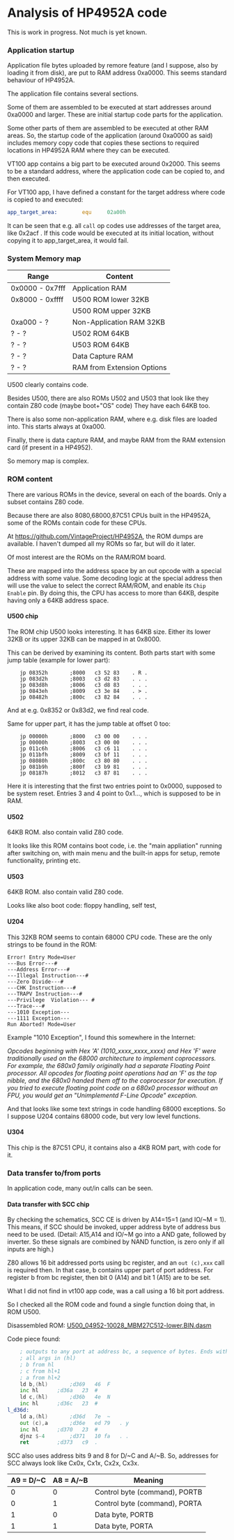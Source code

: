 # Analysis of HP4952A code

This is work in progress. Not much is yet known.

### Application startup
Application file bytes uploaded by remore feature (and I suppose, also by loading it from disk),
are put to RAM address 0xa0000. This seems standard behaviour of HP4952A.

The application file contains several sections. 

Some of them are assembled to be executed at start addresses around 0xa0000 and larger. 
These are initial startup code parts for the application.

Some other parts of them are assembled to be executed at other RAM areas. So, the
startup code of the application (around 0xa0000 as said) includes memory copy
code that copies these sections to required locations in HP4952A RAM where they
can be executed. 

VT100 app contains a big part to be executed around 0x2000. This seems to be
a standard address, where the application code can be copied to, and then executed.

For VT100 app, I have defined a constant for the target address where code
is copied to and executed:
```asm
app_target_area:        equ     02a00h
```
It can be seen that e.g. all ```call``` op codes use addresses of the target area,
like 0x2acf . If this code would be executed at its initial location, without copying
it to app_target_area, it would fail.

### System Memory map


| Range           | Content                    |
|-----------------|----------------------------|
| 0x0000 - 0x7fff | Application RAM            |
| 0x8000 - 0xffff | U500 ROM lower 32KB        |
|                 | U500 ROM upper 32KB        |
| 0xa000 - ?      | Non-Application RAM 32KB   |
| ? - ?           | U502 ROM 64KB              |
| ? - ?           | U503 ROM 64KB              |
| ? - ?           | Data Capture RAM           |
| ? - ?           | RAM from Extension Options |

U500 clearly contains code.

Besides U500, there are also ROMs U502 and U503 
that look like they contain Z80 code (maybe boot+"OS" code)
They have each 64KB too.

There is also some non-application RAM, where e.g.
disk files are loaded into. This starts always at 
0xa000.

Finally, there is data capture RAM, and
maybe RAM from the RAM extension card (if present in a HP4952).

So memory map is complex.

### ROM content
There are various ROMs in the device, several on each of the boards.
Only a subset contains Z80 code.

Because there are also 8080,68000,87C51 CPUs built in the
HP4952A, some of the ROMs contain code for these CPUs.

At https://github.com/VintageProject/HP4952A, the ROM dumps are available.
I haven't dumped all my ROMs so far, but will do it later.

Of most interest are the ROMs on the RAM/ROM board.

These are mapped into the address space by an out opcode with a special 
address with some value.
Some decoding logic at the special address then will use the value to
select the correct RAM/ROM, and enable its ```Chip Enable``` pin. By doing
this, the CPU has access to more than 64KB, despite having only a 64KB
address space.

#### U500 chip
The ROM chip U500 looks interesting. It has 64KB size. Either its lower 32KB or
its upper 32KB can be mapped in at 0x8000.

This can be derived by examining its content. Both parts start with some
jump table (example for lower part):
```
	jp 08352h		;8000	c3 52 83 	. R . 
	jp 083d2h		;8003	c3 d2 83 	. . . 
	jp 083d8h		;8006	c3 d8 83 	. . . 
	jp 0843eh		;8009	c3 3e 84 	. > . 
	jp 08482h		;800c	c3 82 84 	. . .
```
And at e.g. 0x8352 or 0x83d2, we find real code.

Same for upper part, it has the jump table at offset 0 too:
```
	jp 00000h		;8000	c3 00 00 	. . . 
	jp 00000h		;8003	c3 00 00 	. . . 
	jp 011c6h		;8006	c3 c6 11 	. . . 
	jp 011bfh		;8009	c3 bf 11 	. . . 
	jp 08080h		;800c	c3 80 80 	. . . 
	jp 081b9h		;800f	c3 b9 81 	. . . 
	jp 08187h		;8012	c3 87 81 	. . .
```
Here it is interesting that the first two entries point to 0x0000,
supposed to be system reset. Entries 3 and 4 point to 0x1..., which
is supposed to be in RAM. 

#### U502
64KB ROM. also contain valid Z80 code.

It looks like this ROM contains boot code,
i.e. the "main appliation" running after switching on,
with main menu and the built-in apps for setup,
remote functionality, printing etc.


#### U503
64KB ROM. also contain valid Z80 code.

Looks like also boot code: floppy handling, self test, 


#### U204
This 32KB ROM seems to contain 68000 CPU code. These are the only strings to be found
in the ROM:
```
Error! Entry Mode=User
---Bus Error---#
---Address Error---#
---Illegal Instruction---#
---Zero Divide---#
---CHK Instruction---#
---TRAPV Instruction---#
---Privilege  Violation--- #
---Trace---#
---1010 Exception---
---1111 Exception---
Run Aborted! Mode=User
```

Example "1010 Exception", I found this somewhere in the Internet:

*Opcodes beginning with Hex 'A' (1010_xxxx_xxxx_xxxx) and Hex 'F' 
were traditionally used on the 68000 architecture to implement
coprocessors.
For example, the 680x0 family originally had a separate Floating 
Point processor. All opcodes for floating point operations had an 
'F' as the top nibble, and the 680x0 handed them off to the 
coprocessor for execution. If you tried to execute floating point 
code on a 680x0 processor without an FPU, you would get an 
"Unimplementd F-Line Opcode" exception.*


And that looks like some text strings in code
handling 68000 exceptions. So I suppose U204 contains
68000 code, but very low level functions.


#### U304
This chip is the 87C51 CPU, it contains also a 4KB ROM part,
with code for it.

### Data transfer to/from ports
In application code, many out/in calls can be seen.

#### Data transfer with SCC chip
By checking the schematics, SCC CE is driven by A14=15=1 (and IO/~M = 1). This means, if
SCC should be invoked, upper address byte of address bus need to be used.
(Detail: A15,A14 and IO/~M go into a AND gate, followed by inverter. So these signals
are combined by NAND function, is zero only if all inputs are high.)

Z80 allows 16 bit addressed ports using bc register, and an ``out (c),xxx`` call is required then. In that case,
b contains upper part of port address. 
For register b from bc register, then bit 0 (A14) and bit 1 (A15) are to be set.

What I did not find in vt100 app code, was a call using a 16 bit port address.

So I checked all the ROM code and found a single function doing that, in ROM U500.

Disassembled ROM:
[U500_04952-10028_MBM27C512-lower.BIN.dasm](ROMs/RAM-ROM%20Board/U500_04952-10028_MBM27C512-lower.BIN.dasm)

Code piece found:
```asm
    ; outputs to any port at address bc, a sequence of bytes. Ends with 0x00.
    ; all args in (hl)
    ; b from hl
    ; c from hl+1
    ; a from hl+2
    ld b,(hl)		;d369	46 	F 
    inc hl		;d36a	23 	# 
    ld c,(hl)		;d36b	4e 	N 
    inc hl		;d36c	23 	# 
l_d36d:
    ld a,(hl)		;d36d	7e 	~ 
    out (c),a		;d36e	ed 79 	. y 
    inc hl		;d370	23 	# 
    djnz $-4		;d371	10 fa 	. . 
    ret			;d373	c9 	. 
```

SCC also uses address bits 9 and 8 for D/~C and A/~B. 
So, addresses for SCC always look like Cx0x, Cx1x, Cx2x, Cx3x.

| A9 = D/~C | A8 = A/~B | Meaning                      |
|-----------|-----------|------------------------------|
| 0         | 0         | Control byte (command), PORTB |
| 0         | 1         | Control byte (command), PORTA |
| 1         | 0         | Data byte, PORTB   |
| 1         | 1         | Data byte, PORTA    |
